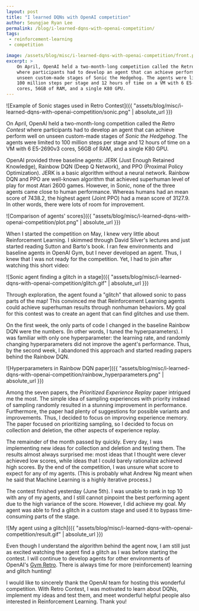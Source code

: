 ```yaml
---
layout: post
title: "I learned DQNs with OpenAI competition"
author: Seungjae Ryan Lee
permalink: /blog/i-learned-dqns-with-openai-competition/
tags:
 - reinforcement-learning
 - competition

image: /assets/blog/misc/i-learned-dqns-with-openai-competition/front.png
excerpt: >
    On April, OpenAI held a two-month-long competition called the Retro Contest
    where participants had to develop an agent that can achieve perform well on
    unseen custom-made stages of Sonic the Hedgehog. The agents were limited to
    100 million steps per stage and 12 hours of time on a VM with 6 E5-2690v3 
    cores, 56GB of RAM, and a single K80 GPU.
---
```


![Example of Sonic stages used in Retro Contest]({{ "assets/blog/misc/i-learned-dqns-with-openai-competition/sonic.png" | absolute_url }})

On April, OpenAI held a two-month-long competition called the *Retro Contest* where participants had to develop an agent that can achieve perform well on unseen custom-made stages of *Sonic the Hedgehog*. The agents were limited to 100 million steps per stage and 12 hours of time on a VM with 6 E5-2690v3 cores, 56GB of RAM, and a single K80 GPU.

OpenAI provided three baseline agents: JERK (Just Enough Retained Knowledge), Rainbow DQN (Deep Q Network), and PPO (Proximal Policy Optimization). JERK is a basic algorithm without a neural network. Rainbow DQN and PPO are well-known algorithm that achieved superhuman level of play for most Atari 2600 games. However, in Sonic, none of the three agents came close to human performance. Whereas humans had an mean score of 7438.2, the highest agent (Joint PPO) had a mean score of 3127.9. In other words, there were lots of room for improvement.

![Comparison of agents' scores]({{ "assets/blog/misc/i-learned-dqns-with-openai-competition/plot.png" | absolute_url }})

When I started the competition on May, I knew very little about Reinforcement Learning. I skimmed through David Silver's lectures and just started reading Sutton and Barto's book. I ran few environments and baseline agents in OpenAI Gym, but I never developed an agent. Thus, I knew that I was not ready for the competition. Yet, I had to join after watching this short video:

![Sonic agent finding a glitch in a stage]({{ "assets/blog/misc/i-learned-dqns-with-openai-competition/glitch.gif" | absolute_url }})

Through exploration, the agent found a "glitch" that allowed sonic to pass parts of the map! This convinced me that Reinforcement Learning agents could achieve superhuman results through nonhuman behaviors. My goal for this contest was to create an agent that can find glitches and use them.

On the first week, the only parts of code I changed in the baseline Rainbow DQN were the numbers. (In other words, I tuned the hyperparameters). I was familiar with only one hyperparameter: the learning rate, and randomly changing hyperparameters did not improve the agent's performance. Thus, by the second week, I abandoned this approach and started reading papers behind the Rainbow DQN.

![Hyperparameters in Rainbow DQN paper]({{ "assets/blog/misc/i-learned-dqns-with-openai-competition/rainbow_hyperparameters.png" | absolute_url }})

Among the seven papers, the *Prioritized Experience Replay* paper intrigued me the most. The simple idea of sampling experiences with priority instead of sampling randomly resulted in a stunning improvement in performance. Furthermore, the paper had plenty of suggestions for possible variants and improvements. Thus, I decided to focus on improving experience memory. The paper focused on prioritizing sampling, so I decided to focus on collection and deletion, the other aspects of experience replay.

The remainder of the month passed by quickly. Every day, I was implementing new ideas for collection and deletion and testing them. The results almost always surprised me: most ideas that I thought were clever achieved low scores, while ideas that I could barely rationalize achieved high scores. By the end of the competition, I was unsure what score to expect for any of my agents. (This is probably what Andrew Ng meant when he said that Machine Learning is a highly iterative process.)

The contest finished yesterday (June 5th). I was unable to rank in top 10 with any of my agents, and I still cannot pinpoint the best performing agent due to the high variance of the score. However, I did achieve my goal. My agent was able to find a glitch in a custom stage and used it to bypass time-consuming parts of the stage.

![My agent using a glitch]({{ "assets/blog/misc/i-learned-dqns-with-openai-competition/result.gif" | absolute_url }})

Even though I understand the algorithm behind the agent now, I am still just as excited watching the agent find a glitch as I was before starting the contest. I will continue to develop agents for other environments of OpenAI's [Gym Retro](https://blog.openai.com/gym-retro/). There is always time for more (reinforcement) learning and glitch hunting!

I would like to sincerely thank the OpenAI team for hosting this wonderful competition. With Retro Contest, I was motivated  to learn about DQNs, implement my ideas and test them, and meet wonderful helpful people also interested in Reinforcement Learning. Thank you!